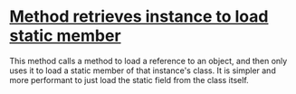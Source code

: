 # [Method retrieves instance to load static member](http://fb-contrib.sourceforge.net/bugdescriptions.html#NIR_NEEDLESS_INSTANCE_RETRIEVAL)

This method calls a method to load a reference to an object, and then only
			uses it to load a static member of that instance's class. It is simpler and
			more performant to just load the static field from the class itself.